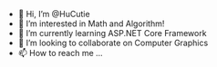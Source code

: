 - 👋 Hi, I’m @HuCutie
- 👀 I’m interested in Math and Algorithm!
- 🌱 I’m currently learning ASP.NET Core Framework
- 💞️ I’m looking to collaborate on Computer Graphics
- 📫 How to reach me ...

<!---
HuCutie/HuCutie is a ✨ special ✨ repository because its `README.md` (this file) appears on your GitHub profile.
You can click the Preview link to take a look at your changes.
--->
